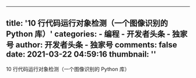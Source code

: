 
---
title: '10 行代码运行对象检测（一个图像识别的 Python 库）'
categories: 
    - 编程
    - 开发者头条 - 独家号
author: 开发者头条 - 独家号
comments: false
date: 2021-03-22 04:59:16
thumbnail: ''
---

<div>   
10 行代码运行对象检测（一个图像识别的 Python 库）  
</div>
            